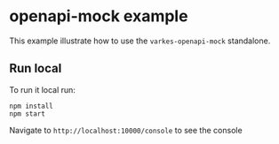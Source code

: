 # openapi-mock example

This example illustrate how to use the `varkes-openapi-mock` standalone.

## Run local

To run it local run:
```
npm install
npm start
```

Navigate to `http://localhost:10000/console` to see the console